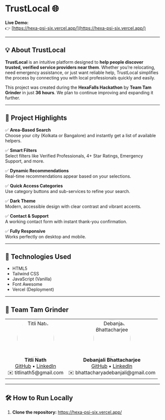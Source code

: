 # TrustLocal 🌐

**Live Demo:**  
👉 [https://hexa-psi-six.vercel.app/](https://hexa-psi-six.vercel.app/)

---

## 💡 About TrustLocal

**TrustLocal** is an intuitive platform designed to **help people discover trusted, verified service providers near them**. Whether you’re relocating, need emergency assistance, or just want reliable help, TrustLocal simplifies the process by connecting you with local professionals quickly and easily.

This project was created during the **HexaFalls Hackathon** by **Team Tam Grinder** in just **36 hours**. We plan to continue improving and expanding it further.

---

## 🌟 Project Highlights

✅ **Area-Based Search**  
Choose your city (Kolkata or Bangalore) and instantly get a list of available helpers.

✅ **Smart Filters**  
Select filters like Verified Professionals, 4+ Star Ratings, Emergency Support, and more.

✅ **Dynamic Recommendations**  
Real-time recommendations appear based on your selections.

✅ **Quick Access Categories**  
Use category buttons and sub-services to refine your search.

✅ **Dark Theme**  
Modern, accessible design with clear contrast and vibrant accents.

✅ **Contact & Support**  
A working contact form with instant thank-you confirmation.

✅ **Fully Responsive**  
Works perfectly on desktop and mobile.

---

## 🚀 Technologies Used

- HTML5
- Tailwind CSS
- JavaScript (Vanilla)
- Font Awesome
- Vercel (Deployment)

---

## 👥 Team Tam Grinder

<table>
  <tr>
    <td align="center">
      <img src="images/Titli.jpg" width="120" style="border-radius:50%;" alt="Titli Nath"/>
      <br/>
      <b>Titli Nath</b><br/>
      <a href="https://github.com/Titlinath">GitHub</a> • 
      <a href="https://www.linkedin.com/in/titli-nath-a976b7249/">LinkedIn</a><br/>
      ✉️ titlinath5@gmail.com
    </td>
    <td align="center">
      <img src="images/Debanjali.jpg" width="120" style="border-radius:50%;" alt="Debanjali Bhattacharjee"/>
      <br/>
      <b>Debanjali Bhattacharjee</b><br/>
      <a href="https://github.com/Debanjali1234">GitHub</a> • 
      <a href="https://www.linkedin.com/in/debanjaly-bhattacharjee-9a7397269/">LinkedIn</a><br/>
      ✉️ bhattacharyadebanjali@gmail.com
    </td>
  </tr>
</table>

---

## 🛠 How to Run Locally

1. **Clone the repository:**
   https://hexa-psi-six.vercel.app/
 
